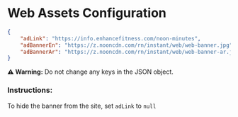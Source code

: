 # Web Assets Configuration

```json
{
    "adLink": "https://info.enhancefitness.com/noon-minutes",
    "adBannerEn": "https://z.nooncdn.com/rn/instant/web/web-banner.jpg",
    "adBannerAr": "https://z.nooncdn.com/rn/instant/web/web-banner-ar.jpg"
}
```
**⚠️ Warning:** Do not change any keys in the JSON object.

### Instructions:
To hide the banner from the site, set `adLink` to `null`
